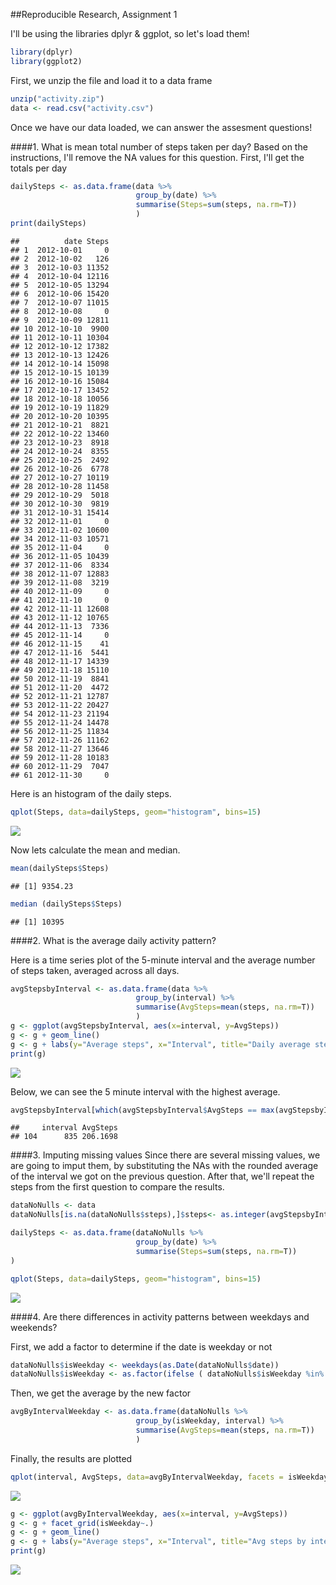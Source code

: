 ##Reproducible Research, Assignment 1

I'll be using the libraries dplyr & ggplot, so let's load them!


```r
library(dplyr)
library(ggplot2)
```

First, we unzip the file and load it to a data frame


```r
unzip("activity.zip")
data <- read.csv("activity.csv")
```

Once we have our data loaded, we can answer the assesment questions!

####1. What is mean total number of steps taken per day?
Based on the instructions, I'll remove the NA values for this question. First,
I'll get the totals per day


```r
dailySteps <- as.data.frame(data %>% 
                            group_by(date) %>%
                            summarise(Steps=sum(steps, na.rm=T))
                            )
print(dailySteps)
```

```
##          date Steps
## 1  2012-10-01     0
## 2  2012-10-02   126
## 3  2012-10-03 11352
## 4  2012-10-04 12116
## 5  2012-10-05 13294
## 6  2012-10-06 15420
## 7  2012-10-07 11015
## 8  2012-10-08     0
## 9  2012-10-09 12811
## 10 2012-10-10  9900
## 11 2012-10-11 10304
## 12 2012-10-12 17382
## 13 2012-10-13 12426
## 14 2012-10-14 15098
## 15 2012-10-15 10139
## 16 2012-10-16 15084
## 17 2012-10-17 13452
## 18 2012-10-18 10056
## 19 2012-10-19 11829
## 20 2012-10-20 10395
## 21 2012-10-21  8821
## 22 2012-10-22 13460
## 23 2012-10-23  8918
## 24 2012-10-24  8355
## 25 2012-10-25  2492
## 26 2012-10-26  6778
## 27 2012-10-27 10119
## 28 2012-10-28 11458
## 29 2012-10-29  5018
## 30 2012-10-30  9819
## 31 2012-10-31 15414
## 32 2012-11-01     0
## 33 2012-11-02 10600
## 34 2012-11-03 10571
## 35 2012-11-04     0
## 36 2012-11-05 10439
## 37 2012-11-06  8334
## 38 2012-11-07 12883
## 39 2012-11-08  3219
## 40 2012-11-09     0
## 41 2012-11-10     0
## 42 2012-11-11 12608
## 43 2012-11-12 10765
## 44 2012-11-13  7336
## 45 2012-11-14     0
## 46 2012-11-15    41
## 47 2012-11-16  5441
## 48 2012-11-17 14339
## 49 2012-11-18 15110
## 50 2012-11-19  8841
## 51 2012-11-20  4472
## 52 2012-11-21 12787
## 53 2012-11-22 20427
## 54 2012-11-23 21194
## 55 2012-11-24 14478
## 56 2012-11-25 11834
## 57 2012-11-26 11162
## 58 2012-11-27 13646
## 59 2012-11-28 10183
## 60 2012-11-29  7047
## 61 2012-11-30     0
```

Here is an histogram of the daily steps.

```r
qplot(Steps, data=dailySteps, geom="histogram", bins=15)
```

![](PA1_template_files/figure-html/unnamed-chunk-4-1.png)<!-- -->

Now lets calculate the mean and median.

```r
mean(dailySteps$Steps)
```

```
## [1] 9354.23
```

```r
median (dailySteps$Steps)
```

```
## [1] 10395
```

####2. What is the average daily activity pattern?

Here is a time series plot of the 5-minute interval and the average number of steps taken, 
averaged across all days.


```r
avgStepsbyInterval <- as.data.frame(data %>% 
                            group_by(interval) %>%
                            summarise(AvgSteps=mean(steps, na.rm=T))
                            )
g <- ggplot(avgStepsbyInterval, aes(x=interval, y=AvgSteps))
g <- g + geom_line() 
g <- g + labs(y="Average steps", x="Interval", title="Daily average steps by interval")
print(g)
```

![](PA1_template_files/figure-html/unnamed-chunk-6-1.png)<!-- -->

Below, we can see the 5 minute interval with the highest average.

```r
avgStepsbyInterval[which(avgStepsbyInterval$AvgSteps == max(avgStepsbyInterval$AvgSteps)),]
```

```
##     interval AvgSteps
## 104      835 206.1698
```

####3. Imputing missing values
Since there are several missing values, we are going to imput them, by substituting the NAs 
with the rounded average of the interval we got on the previous question. 
After that, we'll repeat the steps from the first question to compare the results.


```r
dataNoNulls <- data
dataNoNulls[is.na(dataNoNulls$steps),]$steps<- as.integer(avgStepsbyInterval[match( dataNoNulls[ is.na(dataNoNulls$steps), ]$interval, avgStepsbyInterval$interval), 2])

dailySteps <- as.data.frame(dataNoNulls %>% 
                            group_by(date) %>%
                            summarise(Steps=sum(steps, na.rm=T))
)

qplot(Steps, data=dailySteps, geom="histogram", bins=15)
```

![](PA1_template_files/figure-html/unnamed-chunk-8-1.png)<!-- -->

####4. Are there differences in activity patterns between weekdays and weekends?

First, we add a factor to determine if the date is weekday or not


```r
dataNoNulls$isWeekday <- weekdays(as.Date(dataNoNulls$date))
dataNoNulls$isWeekday <- as.factor(ifelse ( dataNoNulls$isWeekday %in% c("Saturday", "Sunday"), "Weekend", "Weekday"))
```

Then, we get the average by the new factor

```r
avgByIntervalWeekday <- as.data.frame(dataNoNulls %>% 
                            group_by(isWeekday, interval) %>%
                            summarise(AvgSteps=mean(steps, na.rm=T))
                            )
```

Finally, the results are plotted

```r
qplot(interval, AvgSteps, data=avgByIntervalWeekday, facets = isWeekday~., geom="line")
```

![](PA1_template_files/figure-html/unnamed-chunk-11-1.png)<!-- -->

```r
g <- ggplot(avgByIntervalWeekday, aes(x=interval, y=AvgSteps))
g <- g + facet_grid(isWeekday~.)
g <- g + geom_line() 
g <- g + labs(y="Average steps", x="Interval", title="Avg steps by interval, by Weekday/Weekend")
print(g)
```

![](PA1_template_files/figure-html/unnamed-chunk-11-2.png)<!-- -->
